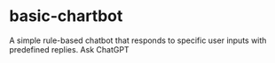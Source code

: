 # basic-chartbot
A simple rule-based chatbot that responds to specific user inputs with predefined replies.          Ask ChatGPT
